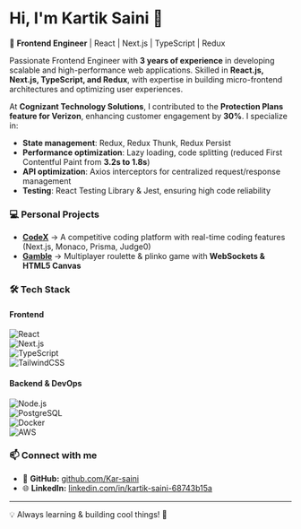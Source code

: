 # Hi, I'm Kartik Saini 👋  
🚀 **Frontend Engineer** | React | Next.js | TypeScript | Redux  

Passionate Frontend Engineer with **3 years of experience** in developing scalable and high-performance web applications. Skilled in **React.js, Next.js, TypeScript, and Redux**, with expertise in building micro-frontend architectures and optimizing user experiences.  

At **Cognizant Technology Solutions**, I contributed to the **Protection Plans feature for Verizon**, enhancing customer engagement by **30%**. I specialize in:
- **State management**: Redux, Redux Thunk, Redux Persist  
- **Performance optimization**: Lazy loading, code splitting (reduced First Contentful Paint from **3.2s to 1.8s**)  
- **API optimization**: Axios interceptors for centralized request/response management  
- **Testing**: React Testing Library & Jest, ensuring high code reliability  

### 💻 Personal Projects  
- **[CodeX](https://github.com/codex)** → A competitive coding platform with real-time coding features (Next.js, Monaco, Prisma, Judge0)  
- **[Gamble](https://github.com/gamble-game)** → Multiplayer roulette & plinko game with **WebSockets & HTML5 Canvas**  

### 🛠️ Tech Stack  
#### **Frontend**  
![React](https://img.shields.io/badge/React-20232A?style=for-the-badge&logo=react&logoColor=61DAFB)  
![Next.js](https://img.shields.io/badge/Next.js-000?style=for-the-badge&logo=next.js&logoColor=white)  
![TypeScript](https://img.shields.io/badge/TypeScript-007ACC?style=for-the-badge&logo=typescript&logoColor=white)  
![TailwindCSS](https://img.shields.io/badge/TailwindCSS-06B6D4?style=for-the-badge&logo=tailwindcss&logoColor=white)  

#### **Backend & DevOps**  
![Node.js](https://img.shields.io/badge/Node.js-43853D?style=for-the-badge&logo=node.js&logoColor=white)  
![PostgreSQL](https://img.shields.io/badge/PostgreSQL-316192?style=for-the-badge&logo=postgresql&logoColor=white)  
![Docker](https://img.shields.io/badge/Docker-2496ED?style=for-the-badge&logo=docker&logoColor=white)  
![AWS](https://img.shields.io/badge/AWS-232F3E?style=for-the-badge&logo=amazon-aws&logoColor=white)  

### 📫 Connect with me  
- 🔗 **GitHub:** [github.com/Kar-saini](https://github.com/Kar-saini)  
- 🌐 **LinkedIn:** [linkedin.com/in/kartik-saini-68743b15a](https://linkedin.com/in/kartik-saini-68743b15a)  

---
💡 Always learning & building cool things! 🚀
